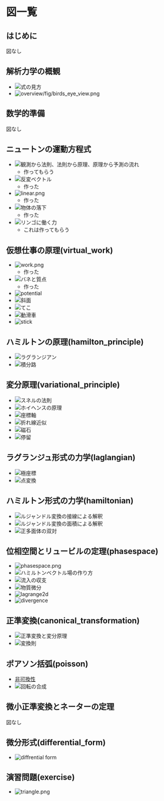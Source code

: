 # 図一覧

## はじめに

図なし

## 解析力学の概観

* ![式の見方](overview/fig/table.png)
* ![overview/fig/birds_eye_view.png](overview/fig/birds_eye_view.png)

## 数学的準備

図なし

## ニュートンの運動方程式

* ![観測から法則、法則から原理、原理から予測の流れ](newton/fig/principle_law.png)
  * 作ってもらう
* ![反変ベクトル](newton/fig/contravariant_vector.png)
  * 作った
* ![linear.png](newton/fig/linear.png)
  * 作った
* ![物体の落下](newton/fig/fall.png)
  * 作った
* ![リンゴに働く力](newton/fig/apple.png)
  * これは作ってもらう

## 仮想仕事の原理(virtual_work)

* ![work.png](/virtual_work/fig/work.png)
  * 作った
* ![バネと質点](/virtual_work/fig/spring.png)
  * 作った
* ![potential](/virtual_work/fig/potential.png)
* ![斜面](/virtual_work/fig/slope.png)
* ![てこ](/virtual_work/fig/lever.png)
* ![動滑車](/virtual_work/fig/movable_pulley.png)
* ![stick](/virtual_work/fig/stick.png)

## ハミルトンの原理(hamilton_principle)

* ![ラグランジアン](/hamilton_principle/fig/lagrangian.png)
* ![積分路](/hamilton_principle/fig/delta.png)

## 変分原理(variational_principle)

* ![スネルの法則](/variational_principle/fig/snell.png)
* ![ホイヘンスの原理](/variational_principle/fig/huygens.png)
* ![座標軸](/variational_principle/fig/bc_coordinate.png)
* ![折れ線近似](/variational_principle/fig/bc_snell.png)
* ![磁石](/variational_principle/fig/magnet.png)
* ![停留](/variational_principle/fig/stationary.png)

## ラグランジュ形式の力学(laglangian)

* ![極座標](/lagrangian/fig/polar_coordinate.png)
* ![点変換](/lagrangian/fig/point_transformation.png)

## ハミルトン形式の力学(hamiltonian)

* ![ルジャンドル変換の接線による解釈](/hamiltonian/fig/legendre_tangent.png)
* ![ルジャンドル変換の面積による解釈](/hamiltonian/fig/legendre_area.png)
* ![正多面体の双対](/hamiltonian/fig/dual.png)

## 位相空間とリュービルの定理(phasespace)

* ![phasespace.png](/phasespace/fig/phasespace.png)
* ![ハミルトンベクトル場の作り方](/phasespace/fig/phaseflow.png)
* ![流入の収支](/phasespace/fig/flow_balance.png)
* ![物質微分](/phasespace/fig/material_derivative.png)
* ![lagrange2d](/phasespace/fig/lagrange2d.png)
* ![divergence](/phasespace/fig/divergence.png)

## 正準変換(canonical_transformation)

* ![正準変換と変分原理](/canonical_transformation/fig/generating_function.png)
* ![変換則](/canonical_transformation/fig/transform_diagram.png)

## ポアソン括弧(poisson)

* [非可換性](/poisson/fig/noncommutative.png)
* ![回転の合成](/poisson/fig/composition.png)

## 微小正準変換とネーターの定理

図なし

## 微分形式(differential_form)

* ![diffrential form](/differential_form/fig/differential_form.png)

## 演習問題(exercise)

* ![triangle.png](/exercise/fig/triangle.png)
